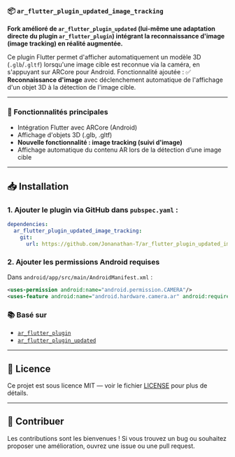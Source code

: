 ### 📦 `ar_flutter_plugin_updated_image_tracking`

**Fork amélioré de `ar_flutter_plugin_updated` (lui-même une adaptation directe du plugin `ar_flutter_plugin`) intégrant la reconnaissance d'image (image tracking) en réalité augmentée.**

Ce plugin Flutter permet d'afficher automatiquement un modèle 3D (`.glb`/`.gltf`) lorsqu'une image cible est reconnue via la caméra, en s'appuyant sur ARCore pour Android.
Fonctionnalité ajoutée :
✅ **Reconnaissance d'image** avec déclenchement automatique de l'affichage d'un objet 3D à la détection de l'image cible.

---

### 🔧 Fonctionnalités principales

* Intégration Flutter avec ARCore (Android)
* Affichage d'objets 3D (.glb, .gltf)
* **Nouvelle fonctionnalité : image tracking (suivi d'image)**
* Affichage automatique du contenu AR lors de la détection d’une image cible

---

## 📥 Installation

### 1. Ajouter le plugin via GitHub dans `pubspec.yaml` :

```yaml
dependencies:
  ar_flutter_plugin_updated_image_tracking:
    git:
      url: https://github.com/Jonanathan-T/ar_flutter_plugin_updated_image_tracking.git
````

### 2. Ajouter les permissions Android requises

Dans `android/app/src/main/AndroidManifest.xml` :

```xml
<uses-permission android:name="android.permission.CAMERA"/>
<uses-feature android:name="android.hardware.camera.ar" android:required="true"/>

```


### 📚 Basé sur

* [`ar_flutter_plugin`](https://pub.dev/packages/ar_flutter_plugin)
* [`ar_flutter_plugin_updated`](https://github.com/HotReload1/ar_flutter_plugin_updated)

---

## 📄 Licence

Ce projet est sous licence MIT — voir le fichier [LICENSE](LICENSE) pour plus de détails.

---

## 🙌 Contribuer

Les contributions sont les bienvenues ! Si vous trouvez un bug ou souhaitez proposer une amélioration, ouvrez une issue ou une pull request.

